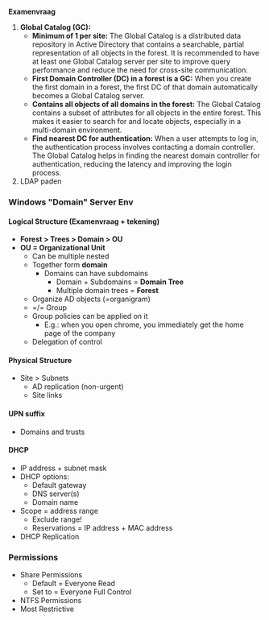**Examenvraag**
1. **Global Catalog (GC):**
    - **Minimum of 1 per site:** The Global Catalog is a distributed data repository in Active Directory that contains a searchable, partial representation of all objects in the forest. It is recommended to have at least one Global Catalog server per site to improve query performance and reduce the need for cross-site communication.
    - **First Domain Controller (DC) in a forest is a GC:** When you create the first domain in a forest, the first DC of that domain automatically becomes a Global Catalog server.
    - **Contains all objects of all domains in the forest:** The Global Catalog contains a subset of attributes for all objects in the entire forest. This makes it easier to search for and locate objects, especially in a multi-domain environment.
    - **Find nearest DC for authentication:** When a user attempts to log in, the authentication process involves contacting a domain controller. The Global Catalog helps in finding the nearest domain controller for authentication, reducing the latency and improving the login process.
2. LDAP paden
### Windows "Domain" Server Env
#### Logical Structure (Examenvraag + tekening)
- **Forest > Trees > Domain > OU**
- **OU = Organizational Unit**
	- Can be multiple nested
	- Together form **domain**
		- Domains can have subdomains
			- Domain + Subdomains = **Domain Tree**
			- Multiple domain trees = **Forest**
	- Organize AD objects (=organigram)
	- =/= Group
	- Group policies can be applied on it
		- E.g.: when you open chrome, you immediately get the home page of the company
	- Delegation of control
#### Physical Structure
- Site > Subnets
	- AD replication (non-urgent)
	- Site links
#### UPN suffix
- Domains and trusts

#### DHCP
- IP address + subnet mask
- DHCP options:
	- Default gateway
	- DNS server(s)
	- Domain name
- Scope = address range
	- Exclude range!
	- Reservations = IP address + MAC address
- DHCP Replication

### Permissions
- Share Permissions
	- Default = Everyone Read
	- Set to = Everyone Full Control
- NTFS Permissions
- Most Restrictive